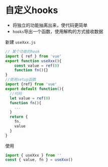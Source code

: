# 自定义hooks

* 将独立的功能抽离出来，使代码更简单
* `hooks`导出一个函数，使用解构的方式接收数据

新建 `useXxx.js`
```js
// 某个功能的hook
import { ref } from 'vue'
export function useXxx(){
    const value = ref(0)
    function fn(){}
}
//使用setup函数
import {ref} from 'vue'
export default function(){
  //代码
  let value = ref(0)
  function fn(){
    ...
  }
  return {
    fn,
    value
  }
}
```
使用
```js
import { useXxx } from ''
const { value, fn } = useXxx()
```
